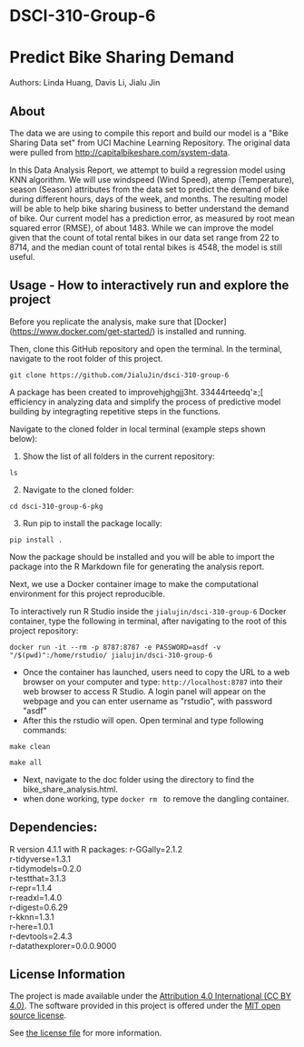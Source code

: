 # DSCI-310-Group-6

# Predict Bike Sharing Demand
Authors: Linda Huang, Davis Li, Jialu Jin


## About
The data we are using to compile this report and build our model is a "Bike Sharing Data set" from UCI Machine Learning Repository. The original data were pulled from http://capitalbikeshare.com/system-data.

In this Data Analysis Report, we attempt to build a regression model using KNN algorithm. We will use windspeed (Wind Speed), atemp (Temperature), season (Season) attributes from the data set to predict the demand of bike during different hours, days of the week, and months. The resulting model will be able to help bike sharing business to better understand the demand of bike. Our current model has a prediction error, as measured by root mean squared error (RMSE), of about 1483. While we can improve the model given that the count of total rental bikes in our data set range from 22 to 8714, and the median count of total rental bikes is 4548, the model is still useful.


## Usage - How to interactively run and explore the project

Before you replicate the analysis, make sure that [Docker] (https://www.docker.com/get-started/) is installed and running. 

Then, clone this GitHub repository and open the terminal. In the terminal, navigate to the root folder of this project. 

  ```
  git clone https://github.com/JialuJin/dsci-310-group-6

  ```
  
A package has been created to improvehjghgjj3ht. 33444rteedq'≥;[ efficiency in analyzing data and simplify the process of predictive model building by integragting repetitive steps in the functions. 

Navigate to the cloned folder in local terminal (example steps shown below):

1. Show the list of all folders in the current repository:
  ```
  ls 
  ```
  
2. Navigate to the cloned folder:
  ```
  cd dsci-310-group-6-pkg 
  ```
3. Run pip to install the package locally:
  ```
  pip install .
  ```

Now the package should be installed and you will be able to import the package into the R Markdown file for generating the analysis report.



Next, we use a Docker container image to make the computational environment for this project reproducible.

To interactively run R Studio inside the `jialujin/dsci-310-group-6` Docker container, type the following in terminal, after navigating to the root of this project repository:

  ```
  docker run -it --rm -p 8787:8787 -e PASSWORD=asdf -v "/$(pwd)":/home/rstudio/ jialujin/dsci-310-group-6

  ```
- Once the container has launched, users need to copy the URL to a web browser on your computer and type: `http://localhost:8787` into their web browser to access R Studio. A login panel will appear on the webpage and you can enter username as "rstudio", with password "asdf"
- After this the rstudio will open. Open terminal and type following commands:

```
make clean
  
make all
```
  
- Next, navigate to the doc folder using the directory to find the bike_share_analysis.html.
- when done working, type `docker rm ` to remove the dangling container.

## Dependencies:

R version 4.1.1 with R packages:
    r-GGally=2.1.2 \
    r-tidyverse=1.3.1 \
    r-tidymodels=0.2.0 \
    r-testthat=3.1.3 \
    r-repr=1.1.4 \
    r-readxl=1.4.0 \
    r-digest=0.6.29 \
    r-kknn=1.3.1 \
    r-here=1.0.1 \
    r-devtools=2.4.3 \
    r-datathexplorer=0.0.0.9000

## License Information

The project is made available under the [Attribution 4.0 International (CC BY 4.0)](https://creativecommons.org/licenses/by/4.0/). The software provided in this project is offered under the [MIT open source license](https://opensource.org/license/mit/). 

See [the license file](LICENSE.md) for more information.


